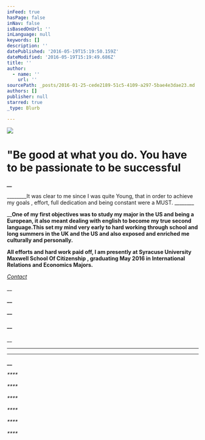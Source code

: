 ```yaml
---
inFeed: true
hasPage: false
inNav: false
isBasedOnUrl: ''
inLanguage: null
keywords: []
description: ''
datePublished: '2016-05-19T15:19:50.159Z'
dateModified: '2016-05-19T15:19:49.686Z'
title: ''
author:
  - name: ''
    url: ''
sourcePath: _posts/2016-01-25-cede2189-51c5-4109-a297-5bae4e3dae23.md
authors: []
publisher: null
starred: true
_type: Blurb

---
```

![](https://the-grid-user-content.s3-us-west-2.amazonaws.com/7ac9de3d-47ba-4cdf-8072-53b784ea365e.png)

# "Be good at what you do. You have to be passionate to be successful

_**__**_

________It was clear to me since I was quite Young, that in order to achieve my goals , effort, full dedication and being constant were a MUST. ________

________________One of my first objectives was to study my major in the US and being a European, it also meant dealing with english to become my true second language.__This set my mind very early to hard working through school and long summers in the UK and the US and also exposed and enriched me culturally and personally.________________

________________All efforts and hard work paid off, I am presently at Syracuse University Maxwell School Of Citizenship , graduating May 2016 in International Relations and Economics Majors.________________

_[Contact][0]_

__

**__**

**__**

#### __

__

****

****

**__**

_****_

_****_

_****_

_****_

_****_

_****_

[0]: https://thegrid.ai/rcgliv/feel-free-to-contact-me/